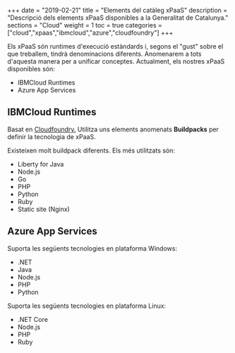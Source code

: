 +++
date        = "2019-02-21"
title       = "Elements del catàleg xPaaS"
description = "Descripció dels elements xPaaS disponibles a la Generalitat de Catalunya."
sections    = "Cloud"
weight      = 1
toc = true
categories  = ["cloud","xpaas","ibmcloud","azure","cloudfoundry"]
+++

Els xPaaS són runtimes d'execució estàndards i, segons el "gust" sobre el que treballem, tindrà denominacions diferents. Anomenarem a tots d'aquesta manera per a unificar conceptes. Actualment, els nostres xPaaS disponibles són:

- IBMCloud Runtimes
- Azure App Services

## IBMCloud Runtimes

Basat en [Cloudfoundry.](https://www.cloudfoundry.org/)
Utilitza uns elements anomenats **Buildpacks** per definir la tecnologia de xPaaS.

Existeixen molt buildpack diferents. Els més utilitzats són:

- Liberty for Java
- Node.js
- Go
- PHP
- Python
- Ruby
- Static site (Nginx)

## Azure  App Services

Suporta les següents tecnologies en plataforma Windows:

- .NET
- Java
- Node.js
- PHP 
- Python

Suporta les següents tecnologies en plataforma Linux:

- .NET Core
- Node.js
- PHP 
- Ruby
